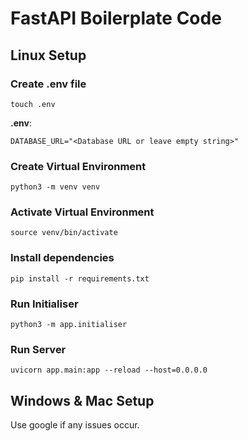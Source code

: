 # FastAPI Boilerplate Code

## Linux Setup

### Create .env file

    touch .env
    
**.env**:

    DATABASE_URL="<Database URL or leave empty string>"

### Create Virtual Environment

    python3 -m venv venv

### Activate Virtual Environment

    source venv/bin/activate
    
### Install dependencies
    
    pip install -r requirements.txt

### Run Initialiser

    python3 -m app.initialiser

### Run Server

    uvicorn app.main:app --reload --host=0.0.0.0

## Windows & Mac Setup

Use google if any issues occur.
